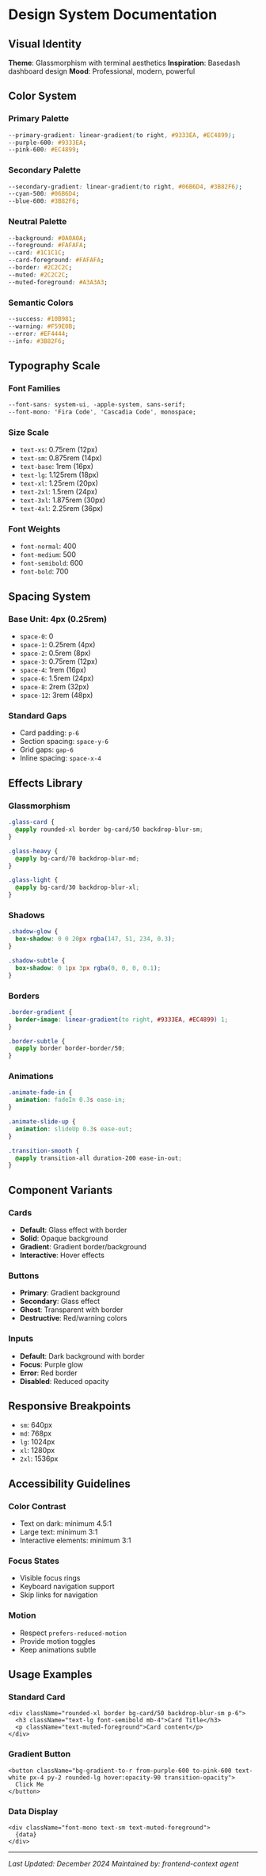 # Design System Documentation

## Visual Identity
**Theme**: Glassmorphism with terminal aesthetics
**Inspiration**: Basedash dashboard design
**Mood**: Professional, modern, powerful

## Color System

### Primary Palette
```css
--primary-gradient: linear-gradient(to right, #9333EA, #EC4899);
--purple-600: #9333EA;
--pink-600: #EC4899;
```

### Secondary Palette
```css
--secondary-gradient: linear-gradient(to right, #06B6D4, #3B82F6);
--cyan-500: #06B6D4;
--blue-600: #3B82F6;
```

### Neutral Palette
```css
--background: #0A0A0A;
--foreground: #FAFAFA;
--card: #1C1C1C;
--card-foreground: #FAFAFA;
--border: #2C2C2C;
--muted: #2C2C2C;
--muted-foreground: #A3A3A3;
```

### Semantic Colors
```css
--success: #10B981;
--warning: #F59E0B;
--error: #EF4444;
--info: #3B82F6;
```

## Typography Scale

### Font Families
```css
--font-sans: system-ui, -apple-system, sans-serif;
--font-mono: 'Fira Code', 'Cascadia Code', monospace;
```

### Size Scale
- `text-xs`: 0.75rem (12px)
- `text-sm`: 0.875rem (14px)
- `text-base`: 1rem (16px)
- `text-lg`: 1.125rem (18px)
- `text-xl`: 1.25rem (20px)
- `text-2xl`: 1.5rem (24px)
- `text-3xl`: 1.875rem (30px)
- `text-4xl`: 2.25rem (36px)

### Font Weights
- `font-normal`: 400
- `font-medium`: 500
- `font-semibold`: 600
- `font-bold`: 700

## Spacing System

### Base Unit: 4px (0.25rem)
- `space-0`: 0
- `space-1`: 0.25rem (4px)
- `space-2`: 0.5rem (8px)
- `space-3`: 0.75rem (12px)
- `space-4`: 1rem (16px)
- `space-6`: 1.5rem (24px)
- `space-8`: 2rem (32px)
- `space-12`: 3rem (48px)

### Standard Gaps
- Card padding: `p-6`
- Section spacing: `space-y-6`
- Grid gaps: `gap-6`
- Inline spacing: `space-x-4`

## Effects Library

### Glassmorphism
```css
.glass-card {
  @apply rounded-xl border bg-card/50 backdrop-blur-sm;
}

.glass-heavy {
  @apply bg-card/70 backdrop-blur-md;
}

.glass-light {
  @apply bg-card/30 backdrop-blur-xl;
}
```

### Shadows
```css
.shadow-glow {
  box-shadow: 0 0 20px rgba(147, 51, 234, 0.3);
}

.shadow-subtle {
  box-shadow: 0 1px 3px rgba(0, 0, 0, 0.1);
}
```

### Borders
```css
.border-gradient {
  border-image: linear-gradient(to right, #9333EA, #EC4899) 1;
}

.border-subtle {
  @apply border border-border/50;
}
```

### Animations
```css
.animate-fade-in {
  animation: fadeIn 0.3s ease-in;
}

.animate-slide-up {
  animation: slideUp 0.3s ease-out;
}

.transition-smooth {
  @apply transition-all duration-200 ease-in-out;
}
```

## Component Variants

### Cards
- **Default**: Glass effect with border
- **Solid**: Opaque background
- **Gradient**: Gradient border/background
- **Interactive**: Hover effects

### Buttons
- **Primary**: Gradient background
- **Secondary**: Glass effect
- **Ghost**: Transparent with border
- **Destructive**: Red/warning colors

### Inputs
- **Default**: Dark background with border
- **Focus**: Purple glow
- **Error**: Red border
- **Disabled**: Reduced opacity

## Responsive Breakpoints
- `sm`: 640px
- `md`: 768px
- `lg`: 1024px
- `xl`: 1280px
- `2xl`: 1536px

## Accessibility Guidelines

### Color Contrast
- Text on dark: minimum 4.5:1
- Large text: minimum 3:1
- Interactive elements: minimum 3:1

### Focus States
- Visible focus rings
- Keyboard navigation support
- Skip links for navigation

### Motion
- Respect `prefers-reduced-motion`
- Provide motion toggles
- Keep animations subtle

## Usage Examples

### Standard Card
```tsx
<div className="rounded-xl border bg-card/50 backdrop-blur-sm p-6">
  <h3 className="text-lg font-semibold mb-4">Card Title</h3>
  <p className="text-muted-foreground">Card content</p>
</div>
```

### Gradient Button
```tsx
<button className="bg-gradient-to-r from-purple-600 to-pink-600 text-white px-4 py-2 rounded-lg hover:opacity-90 transition-opacity">
  Click Me
</button>
```

### Data Display
```tsx
<div className="font-mono text-sm text-muted-foreground">
  {data}
</div>
```

---
*Last Updated: December 2024*
*Maintained by: frontend-context agent*